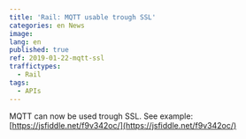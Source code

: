 ```yaml
---
title: 'Rail: MQTT usable trough SSL'
categories: en News
image:
lang: en
published: true
ref: 2019-01-22-mqtt-ssl
traffictypes:
  - Rail
tags:
  - APIs
---
```


MQTT can now be used trough SSL. See example:
[https://jsfiddle.net/f9v342oc/](https://jsfiddle.net/f9v342oc/)
